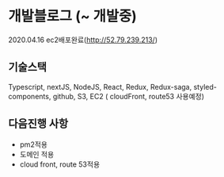 # 개발블로그 (~ 개발중)
2020.04.16 ec2배포완료(http://52.79.239.213/)

## 기술스택
Typescript, nextJS, NodeJS, React, Redux, Redux-saga, styled-components, github, S3, EC2 ( cloudFront, route53 사용예정)
## 다음진행 사항
- pm2적용
- 도메인 적용
- cloud front, route 53적용
